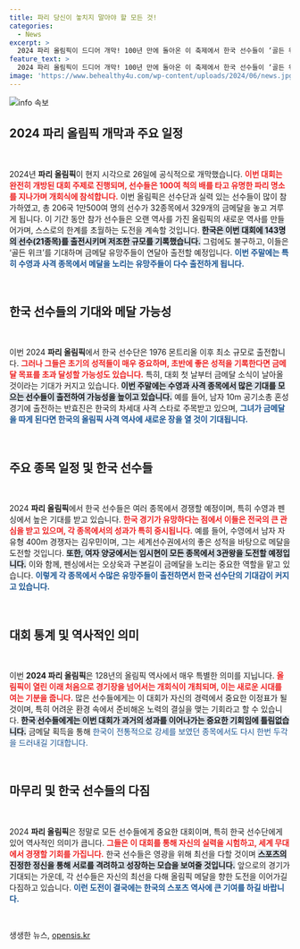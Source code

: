 ```yaml
---
title: 파리 당신이 놓치지 말아야 할 모든 것!
categories:
  - News
excerpt: >
  2024 파리 올림픽이 드디어 개막! 100년 만에 돌아온 이 축제에서 한국 선수들이 ‘골든 위크’를 만들어낼 수 있을지 주목받고 있다. 첫 메달 사냥을 위한 기대감 속, 신궁 임시현과 황금세대들이 금빛 전쟁에 나선다!
feature_text: >
  2024 파리 올림픽이 드디어 개막! 100년 만에 돌아온 이 축제에서 한국 선수들이 ‘골든 위크’를 만들어낼 수 있을지 주목받고 있다. 첫 메달 사냥을 위한 기대감 속, 신궁 임시현과 황금세대들이 금빛 전쟁에 나선다!
image: 'https://www.behealthy4u.com/wp-content/uploads/2024/06/news.jpg'
---
```


<p><img src="https://www.behealthy4u.com/wp-content/uploads/2024/06/news.jpg" alt="info 속보" /></p>

<h2 data-ke-size="size26">2024 파리 올림픽 개막과 주요 일정</h2>

<p data-ke-size="size16">&nbsp;</p>

<p>2024년 <b>파리 올림픽</b>이 현지 시각으로 26일에 공식적으로 개막했습니다. <b><span style="color: #ee2323;">이번 대회는 완전히 개방된 대회 주제로 진행되며, 선수들은 100여 척의 배를 타고 유명한 파리 명소를 지나가며 개회식에 참석합니다.</span></b> 이번 올림픽은 선수단과 실력 있는 선수들이 많이 참가하였고, 총 206국 1만500여 명의 선수가 32종목에서 329개의 금메달을 놓고 겨루게 됩니다. 이 기간 동안 참가 선수들은 오랜 역사를 가진 올림픽의 새로운 역사를 만들어가며, 스스로의 한계를 초월하는 도전을 계속할 것입니다. <b><span style="background-color: #21538527;">한국은 이번 대회에 143명의 선수(21종목)를 출전시키며 저조한 규모를 기록했습니다.</span></b> 그럼에도 불구하고, 이들은 ‘골든 위크’를 기대하며 금메달 유망주들이 연달아 출전할 예정입니다. <b><span style="color: #1a5490;">이번 주말에는 특히 수영과 사격 종목에서 메달을 노리는 유망주들이 다수 출전하게 됩니다.</span></b></p>

<p data-ke-size="size16">&nbsp;</p>

<h2 data-ke-size="size26">한국 선수들의 기대와 메달 가능성</h2>

<p data-ke-size="size16">&nbsp;</p>

<p>이번 2024 <b>파리 올림픽</b>에서 한국 선수단은 1976 몬트리올 이후 최소 규모로 출전합니다. <b><span style="color: #ee2323;">그러나 그들은 초기의 성적들이 매우 중요하며, 초반에 좋은 성적을 기록한다면 금메달 목표를 초과 달성할 가능성도 있습니다.</span></b> 특히, 대회 첫 날부터 금메달 소식이 날아올 것이라는 기대가 커지고 있습니다. <b><span style="background-color: #21538527;">이번 주말에는 수영과 사격 종목에서 많은 기대를 모으는 선수들이 출전하여 가능성을 높이고 있습니다.</span></b> 예를 들어, 남자 10m 공기소총 혼성 경기에 출전하는 반효진은 한국의 차세대 사격 스타로 주목받고 있으며, <b><span style="color: #1a5490;">그녀가 금메달을 따게 된다면 한국의 올림픽 사격 역사에 새로운 장을 열 것이 기대됩니다.</span></b> </p>

<p data-ke-size="size16">&nbsp;</p>

<h2 data-ke-size="size26">주요 종목 일정 및 한국 선수들</h2>

<p data-ke-size="size16">&nbsp;</p>

<p>2024 <b>파리 올림픽</b>에서 한국 선수들은 여러 종목에서 경쟁할 예정이며, 특히 수영과 펜싱에서 높은 기대를 받고 있습니다. <b><span style="color: #ee2323;">한국 경기가 유망하다는 점에서 이들은 전국의 큰 관심을 받고 있으며, 각 종목에서의 성과가 특히 중시됩니다.</span></b> 예를 들어, 수영에서 남자 자유형 400m 경쟁자는 김우민이며, 그는 세계선수권에서의 좋은 성적을 바탕으로 메달을 도전할 것입니다. <b><span style="background-color: #21538527;">또한, 여자 양궁에서는 임시현이 모든 종목에서 3관왕을 도전할 예정입니다.</span></b> 이와 함께, 펜싱에서는 오상욱과 구본길이 금메달을 노리는 중요한 역할을 맡고 있습니다. <b><span style="color: #1a5490;">이렇게 각 종목에서 수많은 유망주들이 출전하면서 한국 선수단의 기대감이 커지고 있습니다.</span></b></p>

<p data-ke-size="size16">&nbsp;</p>

<h2 data-ke-size="size26">대회 통계 및 역사적인 의미</h2>

<p data-ke-size="size16">&nbsp;</p>

<p>이번 <b>2024 파리 올림픽</b>은 128년의 올림픽 역사에서 매우 특별한 의미를 지닙니다. <b><span style="color: #ee2323;">올림픽이 열린 이래 처음으로 경기장을 넘어서는 개회식이 개최되며, 이는 새로운 시대를 여는 기분을 줍니다.</span></b> 많은 선수들에게는 이 대회가 자신의 경력에서 중요한 이정표가 될 것이며, 특히 어려운 환경 속에서 준비해온 노력의 결실을 맺는 기회라고 할 수 있습니다. <b><span style="background-color: #21538527;">한국 선수들에게는 이번 대회가 과거의 성과를 이어나가는 중요한 기회임에 틀림없습니다.</span></b> 금메달 획득을 통해 <span style="color: #1a5490;">한국이 전통적으로 강세를 보였던 종목에서도 다시 한번 두각을 드러내길 기대합니다.</span></p>

<p data-ke-size="size16">&nbsp;</p>

<h2 data-ke-size="size26">마무리 및 한국 선수들의 다짐</h2>

<p data-ke-size="size16">&nbsp;</p>

<p>2024 <b>파리 올림픽</b>은 정말로 모든 선수들에게 중요한 대회이며, 특히 한국 선수단에게 있어 역사적인 의미가 큽니다. <b><span style="color: #ee2323;">그들은 이 대회를 통해 자신의 실력을 시험하고, 세계 무대에서 경쟁할 기회를 가집니다.</span></b> 한국 선수들은 영광을 위해 최선을 다할 것이며 <b><span style="background-color: #21538527;">스포츠의 진정한 정신을 통해 서로를 격려하고 성장하는 모습을 보여줄 것입니다.</span></b> 앞으로의 경기가 기대되는 가운데, 각 선수들은 자신의 최선을 다해 올림픽 메달을 향한 도전을 이어가길 다짐하고 있습니다. <b><span style="color: #1a5490;">이런 도전이 결국에는 한국의 스포츠 역사에 큰 기여를 하길 바랍니다.</span></b></p>

<p data-ke-size="size16">&nbsp;</p>
생생한 뉴스, <a href="https://opensis.kr" rel="dofollow">opensis.kr</a>


